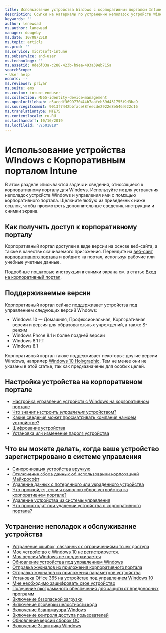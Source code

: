 ```yaml
---
title: Использование устройства Windows с корпоративным порталом Intune | Документы Майкрософт
description: Ссылки на материалы по устранению неполадок устройств Windows и управлению ими с помощью Корпоративного портала
keywords: ''
author: lenewsad
ms.author: lanewsad
manager: dougeby
ms.date: 10/08/2018
ms.topic: article
ms.prod: ''
ms.service: microsoft-intune
ms.subservice: end-user
ms.technology: ''
ms.assetid: 0de5f03a-c288-423b-b9ea-493a39eb715a
searchScope:
- User help
ROBOTS: ''
ms.reviewer: priyar
ms.suite: ems
ms.custom: intune-enduser
ms.collection: M365-identity-device-management
ms.openlocfilehash: c5accdf3699770444b7aafeb39d431755f9d3ba9
ms.sourcegitcommit: 9013f7442bbface78feecde2922e8e546a622c16
ms.translationtype: MTE75
ms.contentlocale: ru-RU
ms.lasthandoff: 10/16/2019
ms.locfileid: "72501818"
---
```

# <a name="using-your-windows-device-with-intune-company-portal"></a>Использование устройства Windows с Корпоративным порталом Intune

В этом разделе описываются задачи и сведения, относящиеся к корпоративному порталу для Windows. Используйте их для устранения неполадок устройств Windows и управления ими с помощью корпоративного портала. Щелкните любую из приведенных ниже ссылок, чтобы просмотреть дополнительные сведения, инструкции и снимки экрана.  

## <a name="how-to-get-company-portal"></a>Как получить доступ к корпоративному порталу
Корпоративный портал доступен в виде версии на основе веб-сайта, а также в качестве скачиваемого приложения. Перейдите на [веб-сайт корпоративного портала](https://go.microsoft.com/fwlink/?linkid=2010980) и войдите на портал, используя рабочие или учебные учетные данные.  

Подробные пошаговые инструкции и снимки экрана см. в статье [Вход на корпоративный портал](https://docs.microsoft.com/intune-user-help/sign-in-to-the-company-portal).

## <a name="supported-versions"></a>Поддерживаемые версии

Корпоративный портал сейчас поддерживает устройства под управлением следующих версий Windows:

* Windows 10 — Домашняя, Профессиональная, Корпоративная версии и версия для образовательных учреждений, а также S-режим
* Windows Phone 8.1 и более поздней версии
* Windows 8.1 RT
* Windows 8.1

Корпоративный портал также поддерживает некоторые другие версии Windows, например [Windows 10 Holographic](https://www.microsoft.com/hololens). Тем не менее они не указаны в этой статье, так как предназначены для особых целей.

## <a name="set-up-your-device-in-the-company-portal"></a>Настройка устройства на корпоративном портале
- [Настройка управления устройств с Windows на корпоративном портале](windows-enrollment-company-portal.md)  
- [Что значит настроить *управление* устройством?](what-happens-if-you-install-the-company-portal-app-and-enroll-your-device-in-intune-windows.md)
- [Какие сведения может просматривать компания на моем устройстве?](what-info-can-your-company-see-when-you-enroll-your-device-in-intune.md)
- [Шифрование устройства](encrypt-your-device-windows.md)
- [Установка или изменение пароля устройства](set-or-change-your-password-windows.md)

## <a name="things-you-can-do-after-your-device-is-enrolled-in-management"></a>Что вы можете делать, когда ваше устройство зарегистрировано в системе управления
- [Синхронизация устройства вручную](sync-your-device-manually-windows.md)
- [Отключение сбора данных об использовании корпорацией Майкрософт](turn-off-microsoft-usage-data-collection-windows.md)
- [Удаление данных с потерянного или украденного устройства](reset-erase-your-device-cpwebsite.md)
- [Что произойдет, если я выполню сброс устройства на корпоративном портале?](what-happens-if-you-reset-your-device-using-the-company-portal-windows.md)
- [Удаление устройства из системы управления](unenroll-your-device-from-intune-windows.md)
- [Что происходит при удалении устройства с корпоративного портала?](what-happens-if-you-unenroll-your-device-from-intune-windows.md)

## <a name="troubleshoot-and-maintain-your-device"></a>Устранение неполадок и обслуживание устройства
* [Устранение ошибок, связанных с ограничениями точек доступа](resolve-access-point-restrictions.md)
* [Мое устройство с Windows 10 не регистрируется](troubleshoot-your-windows-10-device-windows.md).
* [Моя версия Windows не поддерживается](your-windows-version-isnt-yet-supported.md)
* [Обновление устройства под управлением Windows](you-need-to-update-your-windows-device.md)
* [Отправка журналов из приложения корпоративного портала](send-logs-to-your-it-admin-cp-windows.md)
* [Отправка журналов из приложения параметров устройства](send-logs-to-your-it-admin-settings-windows.md)
* [Установка Office 365 на устройстве под управлением Windows 10](install-office-windows.md)
* [Мне необходимо зашифровать свое устройство](you-need-to-enable-windows-encryption.md)
* [Получение программного обеспечения для защиты от вредоносных программ](your-device-needs-antimalware-software.md)
* [Включение безопасной загрузки](you-need-to-enable-secure-boot-windows.md)
* [Включение проверки целостности кода](you-need-to-enable-code-integrity.md)
* [Включение брандмауэра Windows](you-need-to-enable-defender-firewall-windows.md)
* [Включение контроля доступа пользователей](you-need-to-enable-uac-windows.md)
* [Обновление версий сборок ОС](you-need-to-update-os-build-version-windows.md)
* [Включение Защитника Windows](turn-on-defender-windows.md)
